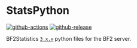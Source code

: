 # StatsPython

[![github-actions](https://github.com/startersclan/StatsPython/workflows/ci-master-pr/badge.svg)](https://github.com/startersclan/StatsPython/actions)
[![github-release](https://img.shields.io/github/v/release/startersclan/StatsPython?style=flat-square)](https://github.com/startersclan/StatsPython/releases/)

BF2Statistics [`3.x.x`](https://github.com/BF2Statistics/ASP) python files for the BF2 server.
